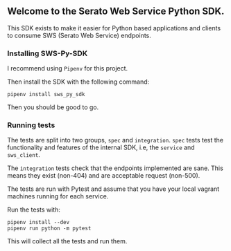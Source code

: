 ## Welcome to the Serato Web Service Python SDK.

This SDK exists to make it easier for Python based applications and clients to consume SWS (Serato Web Service) endpoints.

### Installing SWS-Py-SDK

I recommend using `Pipenv` for this project.

Then install the SDK with the following command:


```
pipenv install sws_py_sdk
```

Then you should be good to go.


### Running tests

The tests are split into two groups, `spec` and `integration`.
`spec` tests test the functionality and features of the internal SDK, i.e, the `service` and `sws_client`.

The `integration` tests check that the endpoints implemented are sane. This means they exist (non-404) and are acceptable request (non-500).

The tests are run with Pytest and assume that you have your local vagrant machines running for each service.

Run the tests with:

```
pipenv install --dev
pipenv run python -m pytest
```

This will collect all the tests and run them.

